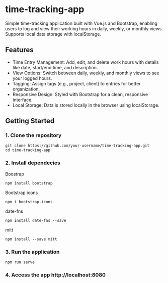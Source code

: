 # time-tracking-app
Simple time-tracking application built with Vue.js and Bootstrap, enabling users to log and view their working hours in daily, weekly, or monthly views. Supports local data storage with localStorage.

## Features
- Time Entry Management: Add, edit, and delete work hours with details like date, start/end time, and description.
- View Options: Switch between daily, weekly, and monthly views to see your logged hours.
- Tagging: Assign tags (e.g., project, client) to entries for better organization.
- Responsive Design: Styled with Bootstrap for a clean, responsive interface.
- Local Storage: Data is stored locally in the browser using localStorage.

## Getting Started
### 1. Clone the repository
```
git clone https://github.com/your-username/time-tracking-app.git
cd time-tracking-app
```
### 2. Install dependecies
Boostrap
```
npm install bootstrap
```
Bootstrap icons
```
npm i bootstrap-icons
```
date-fns
```
npm install date-fns --save
```
mitt
```
npm install --save mitt
```

### 3. Run the application
```
npm run serve
```
### 4. Access the app http://localhost:8080
